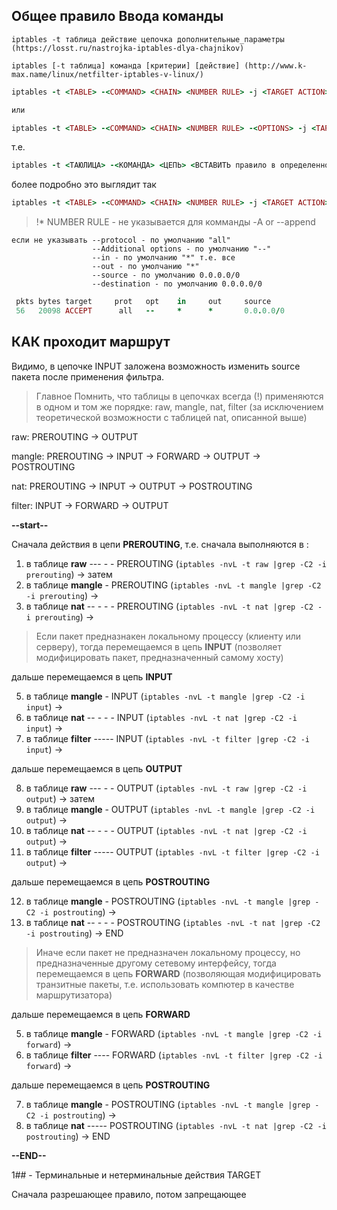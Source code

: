 ## Общее правило Ввода команды

``` 
iptables -t таблица действие цепочка дополнительные_параметры (https://losst.ru/nastrojka-iptables-dlya-chajnikov)

iptables [-t таблица] команда [критерии] [действие] (http://www.k-max.name/linux/netfilter-iptables-v-linux/)
```
```ruby
iptables -t <TABLE> -<COMMAND> <CHAIN> <NUMBER RULE> -j <TARGET ACTION> -<OPTIONS>

или

iptables -t <TABLE> -<COMMAND> <CHAIN> <NUMBER RULE> -<OPTIONS> -j <TARGET ACTION>
```
т.е.

```ruby
iptables -t <ТАЮЛИЦА> -<КОМАНДА> <ЦЕПЬ> <ВСТАВИТЬ правило в определенное место в цепи> -j <Конечное действие> <ОПЦИИ>
```
более подробно это выглядит так
```ruby
iptables -t <TABLE> -<COMMAND> <CHAIN> <NUMBER RULE> -j <TARGET ACTION> -p <PROTOCOL> -i <IN_INTERFACE> -o <OUT_INTERFACE> -s <SOURCE_IP-addr/nerwork> -d <DESTTINATION_IP-addr/network> -<ADDITIONAL MATCH>
```
> !* NUMBER RULE - не указывается для комманды -A or --append

```
если не указывать --protocol - по умолчанию "all"
                  --Additional options - по умолчанию "--"
                  --in - по умолчанию "*" т.е. все
                  --out - по умолчанию "*"
                  --source - по умолчанию 0.0.0.0/0
                  --destination - по умолчанию 0.0.0.0/0
```
```ruby
 pkts bytes target     prot   opt    in     out     source               destination          <additional match>
 56   20098 ACCEPT      all   --     *      *       0.0.0.0/0            0.0.0.0/0            ctstate RELATED,ESTABLISHED
```    
## КАК проходит маршрут


Видимо, в цепочке INPUT заложена возможность изменить source пакета после применения фильтра.
> Главное Помнить, что таблицы в цепочках всегда (!) применяются в одном и том же порядке: raw, mangle, nat, filter (за исключением теоретической возможности с таблицей nat, описанной выше)

raw:	PREROUTING -> OUTPUT

mangle:	PREROUTING -> INPUT -> FORWARD -> OUTPUT -> POSTROUTING

nat:	PREROUTING -> INPUT -> OUTPUT -> POSTROUTING

filter:	INPUT -> FORWARD -> OUTPUT

**--start--**

Сначала действия в цепи **PREROUTING**, т.е. сначала выполняются в :

1. в таблице **raw** --- - - PREROUTING (`iptables -nvL -t raw |grep -C2 -i prerouting`) -> затем
2. в таблице **mangle** - PREROUTING (`iptables -nvL -t mangle |grep -C2 -i prerouting`) -> 
3. в таблице **nat** -- - - - PREROUTING (`iptables -nvL -t nat |grep -C2 -i prerouting`) -> 

> Если пакет предназнакен локальному процессу (клиенту или серверу), тогда перемещаемся в цепь **INPUT** (позволяет модифицировать пакет, предназначенный самому хосту)

дальше перемещаемся в цепь **INPUT** 

5. в таблице **mangle** - INPUT (`iptables -nvL -t mangle |grep -C2 -i input`) -> 
6. в таблице **nat** -- - - - INPUT (`iptables -nvL -t nat |grep -C2 -i input`) ->
7. в таблице **filter** ----- INPUT (`iptables -nvL -t filter |grep -C2 -i input`) -> 

дальше перемещаемся в цепь **OUTPUT**

8. в таблице **raw** --- - - OUTPUT (`iptables -nvL -t raw |grep -C2 -i output`) -> затем
9. в таблице **mangle** - OUTPUT (`iptables -nvL -t mangle |grep -C2 -i output`) -> 
10. в таблице **nat** -- - - - OUTPUT (`iptables -nvL -t nat |grep -C2 -i output`) ->
11. в таблице **filter** ----- OUTPUT (`iptables -nvL -t filter |grep -C2 -i output`) -> 

дальше перемещаемся в цепь **POSTROUTING**

12. в таблице **mangle** - POSTROUTING (`iptables -nvL -t mangle |grep -C2 -i postrouting`) -> 
13. в таблице **nat** -- - - - POSTROUTING (`iptables -nvL -t nat |grep -C2 -i postrouting`) -> END

> Иначе если пакет не предназначен локальному процессу, но предназначенные другому сетевому интерфейсу, тогда перемещаемся в цепь **FORWARD**  (позволяющая модифицировать транзитные пакеты, т.е. использовать компютер в качестве маршрутизатора)

дальше перемещаемся в цепь **FORWARD**

5. в таблице **mangle** - FORWARD (`iptables -nvL -t mangle |grep -C2 -i forward`) ->
6. в таблице **filter** ---- FORWARD (`iptables -nvL -t filter |grep -C2 -i forward`) ->

дальше перемещаемся в цепь **POSTROUTING**

7. в таблице **mangle** - POSTROUTING (`iptables -nvL -t mangle |grep -C2 -i postrouting`) -> 
8. в таблице **nat** ----- POSTROUTING (`iptables -nvL -t nat |grep -C2 -i postrouting`) -> END

**--END--**

1## -
Терминальные и нетерминальные действия TARGET

Сначала разрешающее правило, потом запрещающее

